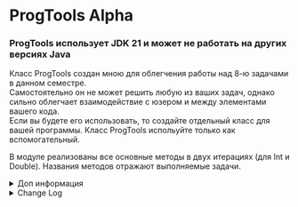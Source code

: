 # ProgTools Alpha

### ProgTools использует JDK 21 и может не работать на других версиях Java 
Класс ProgTools создан мною для облегчения работы над 8-ю задачами в данном семестре.  
Самостоятельно он не может решить любую из ваших задач, однако сильно облегчает взаимодействие с юзером и между элементами вашего кода.  
Если вы будете его использовать, то создайте отдельный класс для вашей программы. Класс ProgTools испольуйте только как вспомогательный.

  
В модуле реализованы все основные методы в двух итерациях (для Int и Double). Названия методов отражают выполняемые задачи.


<details>
<summary>Доп информация</summary>

И да, если вы будете сдавать ваши задачи, используя мой класс, вам придется его изучить. Вам будут задавать вопросы по его принципу работы.  
Если у вас появляется вопрос, ответ на который вы не можете получить в комментариях, или если коментарии плохо написаны - пишите мне в лс, мой тг вы знаете. По пустякам НЕ БЕСПОКОИТЬ.

Данный класс будет обновляться по мере появляения новых задач. На данный момент он адаптирован под первые 8 штук.  
Также могут выходить и дополнительные баг фиксы и апдейты, проверяйте гитхаб время от времени.

</details>

<details>
<summary>Change Log</summary>

ProgTools Alpha 0.2 от 07.09.25<br> 
  1. Добавлены S2E функции ввода данных<br> 
  2. Добавлен модуль вычисления факториала<br>

</details>
